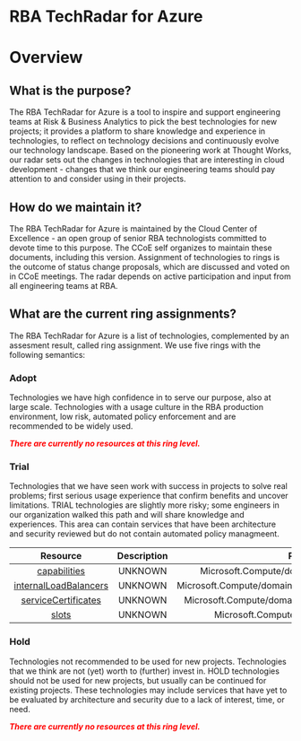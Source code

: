 
RBA TechRadar for Azure
=======================

# Overview

## What is the purpose?


The RBA TechRadar for Azure is a tool to inspire and support engineering teams at Risk & Business Analytics to pick the best technologies for new projects; it provides a platform to share knowledge and experience in technologies, to reflect on technology decisions and continuously evolve our technology landscape.  Based on the pioneering work at Thought Works, our radar sets out the changes in technologies that are interesting in cloud development - changes that we think our engineering teams should pay attention to and consider using in their projects.
## How do we maintain it?


The RBA TechRadar for Azure is maintained by the Cloud Center of Excellence - an open group of senior RBA technologists committed to devote time to this purpose.  The CCoE self organizes to maintain these documents, including this version.  Assignment of technologies to rings is the outcome of status change proposals, which are discussed and voted on in CCoE meetings.  The radar depends on active participation and input from all engineering teams at RBA.
## What are the current ring assignments?


The RBA TechRadar for Azure is a list of technologies, complemented by an assesment result, called ring assignment.  We use five rings with the following semantics:
### Adopt


Technologies we have high confidence in to serve our purpose, also at large scale.  Technologies with a usage culture in the RBA production environment, low risk, automated policy enforcement and are recommended to be widely used.  
  
***<font color="red"> There are currently no resources at this ring level. </font>***
### Trial


Technologies that we have seen work with success in projects to solve real problems;  first serious usage experience that confirm benefits and uncover limitations.  TRIAL technologies are slightly more risky; some engineers in our organization walked this path and will share knowledge and experiences.  This area can contain services that have been architecture and security reviewed but do not contain automated policy managmeent.  

|Resource|Description|Path|Status|
| :---: | :---: | :---: | :---: |
|[capabilities](https://github.com/openrba/python-azure-techradar/blob/master/Microsoft.Compute/domainNames/capabilities/README.md)|UNKNOWN|Microsoft.Compute/domainNames/capabilities|TRIAL|
|[internalLoadBalancers](https://github.com/openrba/python-azure-techradar/blob/master/Microsoft.Compute/domainNames/internalLoadBalancers/README.md)|UNKNOWN|Microsoft.Compute/domainNames/internalLoadBalancers|TRIAL|
|[serviceCertificates](https://github.com/openrba/python-azure-techradar/blob/master/Microsoft.Compute/domainNames/serviceCertificates/README.md)|UNKNOWN|Microsoft.Compute/domainNames/serviceCertificates|TRIAL|
|[slots](https://github.com/openrba/python-azure-techradar/blob/master/Microsoft.Compute/domainNames/slots/README.md)|UNKNOWN|Microsoft.Compute/domainNames/slots|TRIAL|

### Hold


Technologies not recommended to be used for new projects. Technologies that we think are not (yet) worth to (further) invest in.  HOLD technologies should not be used for new projects, but usually can be continued for existing projects.  These technologies may include services that have yet to be evaluated by architecture and security due to a lack of interest, time, or need.  
  
***<font color="red"> There are currently no resources at this ring level. </font>***